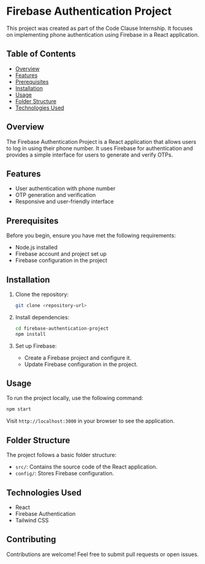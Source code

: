 # Firebase Authentication Project

This project was created as part of the Code Clause Internship. It focuses on implementing phone authentication using Firebase in a React application.

## Table of Contents

- [Overview](#overview)
- [Features](#features)
- [Prerequisites](#prerequisites)
- [Installation](#installation)
- [Usage](#usage)
- [Folder Structure](#folder-structure)
- [Technologies Used](#technologies-used)


## Overview

The Firebase Authentication Project is a React application that allows users to log in using their phone number. It uses Firebase for authentication and provides a simple interface for users to generate and verify OTPs.

## Features

- User authentication with phone number
- OTP generation and verification
- Responsive and user-friendly interface

## Prerequisites

Before you begin, ensure you have met the following requirements:

- Node.js installed
- Firebase account and project set up
- Firebase configuration in the project

## Installation

1. Clone the repository:

   ```bash
   git clone <repository-url>
   ```

2. Install dependencies:

   ```bash
   cd firebase-authentication-project
   npm install
   ```

3. Set up Firebase:

   - Create a Firebase project and configure it.
   - Update Firebase configuration in the project.

## Usage

To run the project locally, use the following command:

```bash
npm start
```

Visit `http://localhost:3000` in your browser to see the application.

## Folder Structure

The project follows a basic folder structure:

- `src/`: Contains the source code of the React application.
- `config/`: Stores Firebase configuration.

## Technologies Used

- React
- Firebase Authentication
- Tailwind CSS

## Contributing

Contributions are welcome! Feel free to submit pull requests or open issues.
